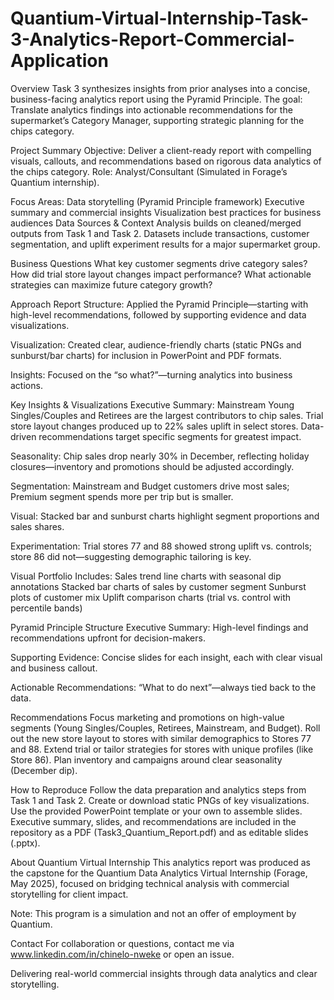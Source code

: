 # Quantium-Virtual-Internship-Task-3-Analytics-Report-Commercial-Application

Overview
Task 3 synthesizes insights from prior analyses into a concise, business-facing analytics report using the Pyramid Principle.
The goal: Translate analytics findings into actionable recommendations for the supermarket’s Category Manager, supporting strategic planning for the chips category.

Project Summary
Objective: Deliver a client-ready report with compelling visuals, callouts, and recommendations based on rigorous data analytics of the chips category.
Role: Analyst/Consultant (Simulated in Forage’s Quantium internship).

Focus Areas:
Data storytelling (Pyramid Principle framework)
Executive summary and commercial insights
Visualization best practices for business audiences
Data Sources & Context
Analysis builds on cleaned/merged outputs from Task 1 and Task 2.
Datasets include transactions, customer segmentation, and uplift experiment results for a major supermarket group.

Business Questions
What key customer segments drive category sales?
How did trial store layout changes impact performance?
What actionable strategies can maximize future category growth?

Approach
Report Structure:
Applied the Pyramid Principle—starting with high-level recommendations, followed by supporting evidence and data visualizations.

Visualization:
Created clear, audience-friendly charts (static PNGs and sunburst/bar charts) for inclusion in PowerPoint and PDF formats.

Insights:
Focused on the “so what?”—turning analytics into business actions.

Key Insights & Visualizations
Executive Summary:
Mainstream Young Singles/Couples and Retirees are the largest contributors to chip sales.
Trial store layout changes produced up to 22% sales uplift in select stores.
Data-driven recommendations target specific segments for greatest impact.

Seasonality:
Chip sales drop nearly 30% in December, reflecting holiday closures—inventory and promotions should be adjusted accordingly.

Segmentation:
Mainstream and Budget customers drive most sales; Premium segment spends more per trip but is smaller.

Visual: Stacked bar and sunburst charts highlight segment proportions and sales shares.

Experimentation:
Trial stores 77 and 88 showed strong uplift vs. controls; store 86 did not—suggesting demographic tailoring is key.

Visual Portfolio Includes:
Sales trend line charts with seasonal dip annotations
Stacked bar charts of sales by customer segment
Sunburst plots of customer mix
Uplift comparison charts (trial vs. control with percentile bands)

Pyramid Principle Structure
Executive Summary:
High-level findings and recommendations upfront for decision-makers.

Supporting Evidence:
Concise slides for each insight, each with clear visual and business callout.

Actionable Recommendations:
“What to do next”—always tied back to the data.

Recommendations
Focus marketing and promotions on high-value segments (Young Singles/Couples, Retirees, Mainstream, and Budget).
Roll out the new store layout to stores with similar demographics to Stores 77 and 88.
Extend trial or tailor strategies for stores with unique profiles (like Store 86).
Plan inventory and campaigns around clear seasonality (December dip).

How to Reproduce
Follow the data preparation and analytics steps from Task 1 and Task 2.
Create or download static PNGs of key visualizations.
Use the provided PowerPoint template or your own to assemble slides.
Executive summary, slides, and recommendations are included in the repository as a PDF (Task3_Quantium_Report.pdf) and as editable slides (.pptx).

About Quantium Virtual Internship
This analytics report was produced as the capstone for the Quantium Data Analytics Virtual Internship (Forage, May 2025), 
focused on bridging technical analysis with commercial storytelling for client impact.

Note: This program is a simulation and not an offer of employment by Quantium.

Contact
For collaboration or questions, contact me via www.linkedin.com/in/chinelo-nweke  or open an issue.

Delivering real-world commercial insights through data analytics and clear storytelling.

